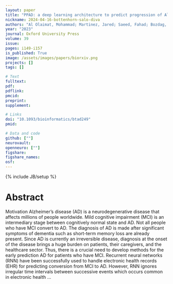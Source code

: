 ```yaml
---
layout: paper
title: "PPAD: a deep learning architecture to predict progression of Alzheimer’s disease"
nickname: 2024-04-16-bottenhorn-salo-diva
authors: "Al Olaimat, Mohammad; Martinez, Jared; Saeed, Fahad; Bozdag, Serdar; Alzheimer’s Disease Neuroimaging Initiative; "
year: "2023"
journal: Oxford University Press
volume: 39
issue:
pages: i149-i157
is_published: True
image: /assets/images/papers/biorxiv.png
projects: []
tags: []

# Text
fulltext:
pdf:
pdflink:
pmcid:
preprint: 
supplement:

# Links
doi: "10.1093/bioinformatics/btad249"
pmid:

# Data and code
github: [""]
neurovault:
openneuro: [""]
figshare:
figshare_names:
osf:
---
```

{% include JB/setup %}

# Abstract

Motivation           Alzheimer’s disease (AD) is a neurodegenerative disease that affects millions of people worldwide. Mild cognitive impairment (MCI) is an intermediary stage between cognitively normal state and AD. Not all people who have MCI convert to AD. The diagnosis of AD is made after significant symptoms of dementia such as short-term memory loss are already present. Since AD is currently an irreversible disease, diagnosis at the onset of the disease brings a huge burden on patients, their caregivers, and the healthcare sector. Thus, there is a crucial need to develop methods for the early prediction AD for patients who have MCI. Recurrent neural networks (RNN) have been successfully used to handle electronic health records (EHR) for predicting conversion from MCI to AD. However, RNN ignores irregular time intervals between successive events which occurs common in electronic health …
